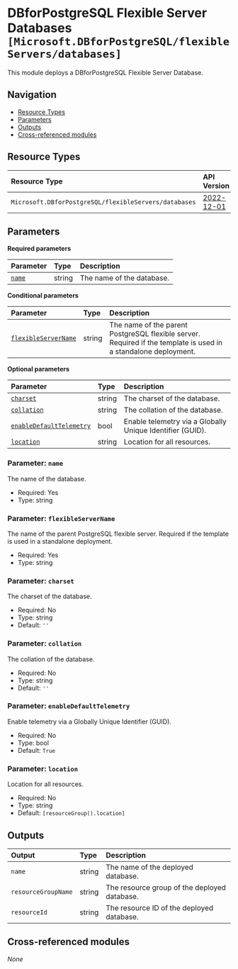 # DBforPostgreSQL Flexible Server Databases `[Microsoft.DBforPostgreSQL/flexibleServers/databases]`

This module deploys a DBforPostgreSQL Flexible Server Database.

## Navigation

- [Resource Types](#Resource-Types)
- [Parameters](#Parameters)
- [Outputs](#Outputs)
- [Cross-referenced modules](#Cross-referenced-modules)

## Resource Types

| Resource Type | API Version |
| :-- | :-- |
| `Microsoft.DBforPostgreSQL/flexibleServers/databases` | [2022-12-01](https://learn.microsoft.com/en-us/azure/templates/Microsoft.DBforPostgreSQL/2022-12-01/flexibleServers/databases) |

## Parameters

**Required parameters**

| Parameter | Type | Description |
| :-- | :-- | :-- |
| [`name`](#parameter-name) | string | The name of the database. |

**Conditional parameters**

| Parameter | Type | Description |
| :-- | :-- | :-- |
| [`flexibleServerName`](#parameter-flexibleservername) | string | The name of the parent PostgreSQL flexible server. Required if the template is used in a standalone deployment. |

**Optional parameters**

| Parameter | Type | Description |
| :-- | :-- | :-- |
| [`charset`](#parameter-charset) | string | The charset of the database. |
| [`collation`](#parameter-collation) | string | The collation of the database. |
| [`enableDefaultTelemetry`](#parameter-enabledefaulttelemetry) | bool | Enable telemetry via a Globally Unique Identifier (GUID). |
| [`location`](#parameter-location) | string | Location for all resources. |

### Parameter: `name`

The name of the database.

- Required: Yes
- Type: string

### Parameter: `flexibleServerName`

The name of the parent PostgreSQL flexible server. Required if the template is used in a standalone deployment.

- Required: Yes
- Type: string

### Parameter: `charset`

The charset of the database.

- Required: No
- Type: string
- Default: `''`

### Parameter: `collation`

The collation of the database.

- Required: No
- Type: string
- Default: `''`

### Parameter: `enableDefaultTelemetry`

Enable telemetry via a Globally Unique Identifier (GUID).

- Required: No
- Type: bool
- Default: `True`

### Parameter: `location`

Location for all resources.

- Required: No
- Type: string
- Default: `[resourceGroup().location]`


## Outputs

| Output | Type | Description |
| :-- | :-- | :-- |
| `name` | string | The name of the deployed database. |
| `resourceGroupName` | string | The resource group of the deployed database. |
| `resourceId` | string | The resource ID of the deployed database. |

## Cross-referenced modules

_None_
